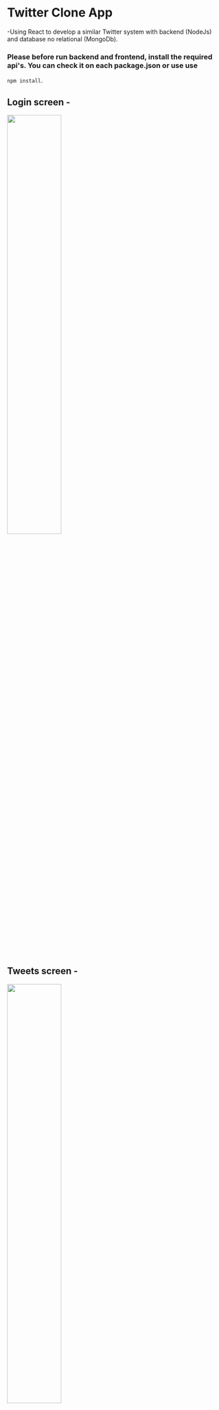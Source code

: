 # Twitter Clone App
-Using React to develop a similar Twitter system with backend (NodeJs) and database no relational (MongoDb).

### Please before run backend and frontend, install the required api's. You can check it on each package.json or use use 
```npm install```.

## Login screen - 
<img src="https://user-images.githubusercontent.com/51806895/81463792-26697980-9171-11ea-8b93-e5349a8f17d2.png"  width="50%"/>

## Tweets screen - 
<img src="https://user-images.githubusercontent.com/51806895/81463803-4b5dec80-9171-11ea-9796-1efc7b90c80d.png"  width="50%"/>

## App Working - 

